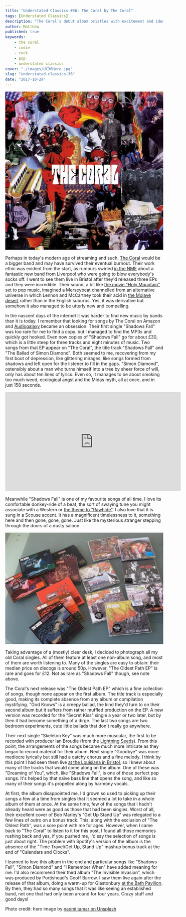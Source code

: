 ```yaml
---
title: "Understated Classics #36: The Coral by The Coral"
tags: [Understated Classics]
description: "The Coral's debut album bristles with excitement and ideas. However, as with most of the albums in this series there's even more going on under the surface."
author: Matthew
published: true
keywords:
    - the coral
    - indie
    - rock
    - pop
    - understated classics
cover: "./images/UC36Hero.jpg"
slug: "understated-classics-36" 
date: "2017-10-29"
---
```

<div class="align-left album-cover"><img src="./images/the-coral-the-coral.jpg"></div>

Perhaps in today's modern age of streaming and such, [The Coral](http://thecoral.co.uk) would be a bigger band and may have survived their eventual burnout. Their work ethic was evident from the start, as rumours swirled [in the NME](https://i.ebayimg.com/images/g/YdkAAOSwfl9XBSiR/s-l300.jpg) about a fantastic new band from Liverpool who were going to blow everybody's socks off. I went to see them live in Bristol after they'd released three EPs and they were incredible. Their sound, a bit like [the movie "Holy Mountain"](http://www.imdb.com/title/tt0071615/) set to pop music, imagined a Merseybeat channelled from an alternative universe in which Lennon and McCartney took their acid in [the Mojave desert](https://www.desertusa.com/mojave-desert.html) rather than in the English suburbs. Yes, it was derivative but somehow it also managed to be utterly new and compelling.

In the nascent days of the internet it was harder to find new music by bands than it is today. I remember that looking for songs by The Coral on Amazon and [Audiogalaxy](https://en.wikipedia.org/wiki/Audiogalaxy) became an obsession. Their first single "Shadows Fall" was too rare for me to find a copy. but I managed to find the MP3s and quickly got hooked. Even now copies of "Shadows Fall" go for about £30, which is a little steep for three tracks and eight minutes of music. Two songs from that EP appear on "The Coral", the title track "Shadows Fall" and "The Ballad of Simon Diamond". Both seemed to me, recovering from my first bout of depression, like glittering mirages, like songs formed from shadows and left open for the listener to fill in the gaps. "Simon Diamond", ostensibly about a man who turns himself into a tree by sheer force of will, only has about ten lines of lyrics. Even so, it manages to be about smoking too much weed, ecological angst and the Midas myth, all at once, and in just 158 seconds.

<iframe width="560" height="315" src="https://www.youtube.com/embed/kax7S_SX-qk" frameborder="0" allow="accelerometer; autoplay; encrypted-media; gyroscope; picture-in-picture" allowfullscreen></iframe>

Meanwhile "Shadows Fall" is one of my favourite songs of all time. I love its comfortable donkey-ride of a beat, the sort of swaying tune you might associate with a Western or [the theme to "Rawhide"](https://www.musicnotes.com/sheetmusic/mtd.asp?ppn=mn0106503). I also love that it is sung in a Scouse accent. It has a magnificent timelessness to it, something here and then gone, gone, gone. Just like the mysterious stranger stepping through the doors of a dusty saloon. 

![](./images/coral-singles.jpg) 

Taking advantage of a (mostly) clear desk, I decided to photograph all my old Coral singles. All of them feature at least one non-album song, and most of them are worth listening to. Many of the singles are easy to obtain: their median price on discogs is around 50p. However, "The Oldest Path EP" is rare and goes for £12. Not as rare as "Shadows Fall" though, see note above.

The Coral's next release was "The Oldest Path EP" which is a fine collection of songs, though none appear on the first album. The title track is especially good, making its complete absence from any album or compilation mystifying. "God Knows" is a creepy ballad, the kind they'd turn to on their second album but it suffers from rather muffled production on the EP. A new version was recorded for the "Secret Kiss" single a year or two later, but by then it had become something of a dirge. The last two songs are two bedroom experiments, cute little ballads that don't really go anywhere.

Their next single "Skeleton Key" was much more muscular, the first to be recorded with producer Ian Broudie (from the [Lightning Seeds](https://en.wikipedia.org/wiki/The_Lightning_Seeds)). From this point, the arrangements of the songs became much more intricate as they began to record material for their album. Next single "Goodbye" was more mediocre lyrically but still had a catchy chorus and a fine melody. I think by this point I had seen them live [at the Louisiana in Bristol](https://www.thelouisiana.net), so I knew about many of the tracks that would come along on the album. One of these was "Dreaming of You", which, like "Shadows Fall", is one of those perfect pop songs. It's helped by that naïve bass line that opens the song, and like so many of their songs it's propelled along by harmony vocals. 

At first, the album disappointed me. I'd grown so used to picking up their songs a few at a time from singles that it seemed a lot to take in a whole album of them at once. At the same time, few of the songs that I hadn't already heard were as good as those that had been singles. Worst of all, their excellent cover of Bob Marley's "Get Up Stand Up" was relegated to a few lines of outro on a bonus track. This, along with the exclusion of "The Oldest Path", was a sore point with me for ages. However, when I came back to "The Coral" to listen to it for this post, I found all those memories rushing back and yes, if you pushed me, I'd say the selection of songs is just about right. The problem with Spotify's version of the album is the absence of the "Time Travel/Get Up, Stand Up" mashup bonus track at the end of "Calendars and Clocks".

I learned to love this album in the end and particular songs like "Shadows Fall", "Simon Diamond" and "I Remember When" have added meaning for me. I'd also recommend their third album "The Invisible Invasion", which was produced by Portishead's Geoff Barrow. I saw them live again after the release of that album, doing a warm-up for Glastonbury [at the Bath Pavilion](http://www.whatsonbath.co.uk/Theatre%20&%20Cinema/Bath%20Pavilion). By then, they had so many songs that it was like seeing an established band, not one that had only been around for four years. Crazy stuff and good days!

Photo credit: hero image by [naomi tamar on Unsplash](https://unsplash.com/photos/E1dOn4UZslI)